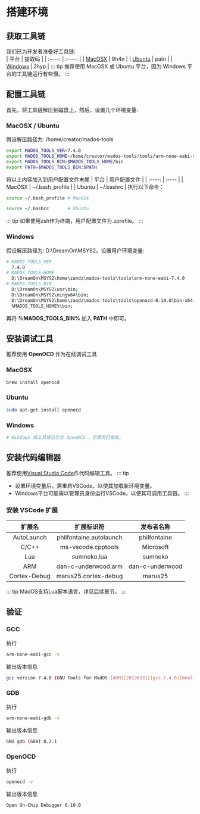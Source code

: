 # 搭建环境

## 获取工具链
我们已为开发者准备好工具链:  
| 平台 | 提取码 |
| :----: | :----: |
| [MacOSX](https://pan.baidu.com/s/1hGaZh5eAdy5QHW8a_7C22A)  | 9h4n |
| [Ubuntu](https://pan.baidu.com/s/1MGqJNbNDAVxgjgO2pY5R7A)  | patn |
| [Windows](https://pan.baidu.com/s/1-y_fJevZPNkNwogGl3vtWQ) | 2hyp |
::: tip
推荐使用 MacOSX 或 Ubuntu 平台，因为 Windows 平台的工具链运行有些慢。
:::

## 配置工具链
首先，将工具链解压到磁盘上，然后，设置几个环境变量:

### MacOSX / Ubuntu  
假设解压路径为: /home/creator/mados-tools
``` bash
export MADOS_TOOLS_VER=7.4.0  
export MADOS_TOOLS_HOME=/home/creator/mados-tools/tools/arm-none-eabi-$MADOS_TOOLS_VER  
export MADOS_TOOLS_BIN=$MADOS_TOOLS_HOME/bin  
export PATH=$MADOS_TOOLS_BIN:$PATH
```
将以上内容加入到用户配置文件末尾
| 平台 | 用户配置文件 |
| :----: | :---- |
| MacOSX | ~/.bash_profile |
| Ubuntu | ~/.bashrc       |
执行以下命令：
``` bash
source ~/.bash_profile # MacOSX
```
``` bash
source ~/.bashrc       # Ubuntu
```
::: tip
如果使用zsh作为终端，用户配置文件为.zprofile。
:::

### Windows  
假设解压路径为: D:\DreamOn\MSYS2，设置用户环境变量:
``` bash
# MADOS_TOOLS_VER   
  7.4.0
# MADOS_TOOLS_HOME  
  D:\DreamOn\MSYS2\home\zandz\mados-tools\tools\arm-none-eabi-7.4.0
# MADOS_TOOLS_BIN  
  D:\DreamOn\MSYS2\usr\bin;  
  D:\DreamOn\MSYS2\mingw64\bin;  
  D:\DreamOn\MSYS2\home\zandz\mados-tools\tools\openocd-0.10.0\bin-x64;  
  %MADOS_TOOLS_HOME%\bin;  
```
再将 **%MADOS_TOOLS_BIN%** 加入 **PATH** 中即可。

## 安装调试工具
推荐使用 **OpenOCD** 作为在线调试工具

### MacOSX
``` bash
brew install openocd
```

### Ubuntu
``` bash
sudo apt-get install openocd
```

### Windows
``` bash
# Windows 版工具链已包含 OpenOCD ，无需另行安装。
```

## 安装代码编辑器
推荐使用[Visual Studio Code](https://code.visualstudio.com/)作代码编辑工具。
::: tip
- 设置环境变量后，需重启VSCode，以使其加载新环境变量。
- Windows平台可能需以管理员身份运行VSCode，以使其可调用工具链。
:::

### 安装 VSCode 扩展
| 扩展名 | 扩展标识符 | 发布者名称 |
| :----: | :----: | :----: |
| AutoLaunch   | philfontaine.autolaunch | philfontaine    |
| C/C++        | ms-vscode.cpptools      | Microsoft       |
| Lua          | sumneko.lua             | sumneko         |
| ARM          | dan-c-underwood.arm     | dan-c-underwood |
| Cortex-Debug | marus25.cortex-debug    | marus25         |
::: tip
MadOS支持Lua脚本语言，详见后续章节。
:::

## 验证

### GCC
执行
``` bash
arm-none-eabi-gcc -v
```
输出版本信息
``` bash
gcc version 7.4.0 (GNU Tools for MadOS [ARM][20190331][gcc-7.4.0][Newlib])
```

### GDB
执行
``` bash
arm-none-eabi-gdb -v
```
输出版本信息
``` bash
GNU gdb (GDB) 8.2.1
```

### OpenOCD
执行
``` bash
openocd -v
```
输出版本信息
``` bash
Open On-Chip Debugger 0.10.0
```
